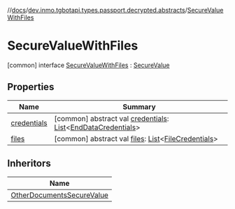 //[docs](../../../index.md)/[dev.inmo.tgbotapi.types.passport.decrypted.abstracts](../index.md)/[SecureValueWithFiles](index.md)



# SecureValueWithFiles  
 [common] interface [SecureValueWithFiles](index.md) : [SecureValue](../-secure-value/index.md)   


## Properties  
  
|  Name |  Summary | 
|---|---|
| <a name="dev.inmo.tgbotapi.types.passport.decrypted.abstracts/SecureValueWithFiles/credentials/#/PointingToDeclaration/"></a>[credentials](index.md#%5Bdev.inmo.tgbotapi.types.passport.decrypted.abstracts%2FSecureValueWithFiles%2Fcredentials%2F%23%2FPointingToDeclaration%2F%5D%2FProperties%2F625018081)| <a name="dev.inmo.tgbotapi.types.passport.decrypted.abstracts/SecureValueWithFiles/credentials/#/PointingToDeclaration/"></a> [common] abstract val [credentials](index.md#%5Bdev.inmo.tgbotapi.types.passport.decrypted.abstracts%2FSecureValueWithFiles%2Fcredentials%2F%23%2FPointingToDeclaration%2F%5D%2FProperties%2F625018081): [List](https://kotlinlang.org/api/latest/jvm/stdlib/kotlin.collections/-list/index.html)<[EndDataCredentials](../../dev.inmo.tgbotapi.types.passport.credentials/-end-data-credentials/index.md)>   <br>|
| <a name="dev.inmo.tgbotapi.types.passport.decrypted.abstracts/SecureValueWithFiles/files/#/PointingToDeclaration/"></a>[files](files.md)| <a name="dev.inmo.tgbotapi.types.passport.decrypted.abstracts/SecureValueWithFiles/files/#/PointingToDeclaration/"></a> [common] abstract val [files](files.md): [List](https://kotlinlang.org/api/latest/jvm/stdlib/kotlin.collections/-list/index.html)<[FileCredentials](../../dev.inmo.tgbotapi.types.passport.credentials/-file-credentials/index.md)>   <br>|


## Inheritors  
  
|  Name | 
|---|
| <a name="dev.inmo.tgbotapi.types.passport.decrypted/OtherDocumentsSecureValue///PointingToDeclaration/"></a>[OtherDocumentsSecureValue](../../dev.inmo.tgbotapi.types.passport.decrypted/-other-documents-secure-value/index.md)|

